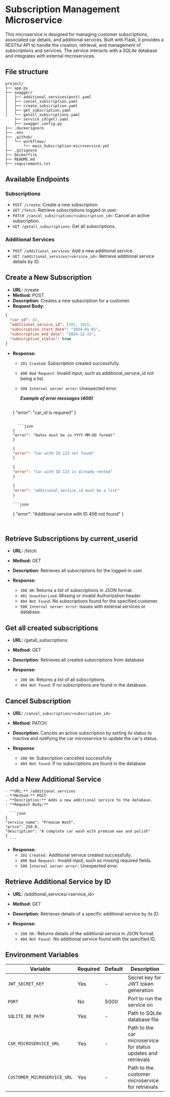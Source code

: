 # Subscription Management Microservice

This microservice is designed for managing customer subscriptions, associated car details, and additional services. Built with Flask, it provides a RESTful API to handle the creation, retrieval, and management of subscriptions and services. The service interacts with a SQLite database and integrates with external microservices.


## File structure
```
project/
├── app.py                   
├── swagger/                 
│   ├── additional_services(post).yaml          
│   ├── cancel_subscription.yaml           
│   ├── create_subscription.yaml        
│   ├── get_subscription.yaml    
│   └── getall_subscriptions.yaml
    ├── service_id(get).yaml    
    ├── swagger_config.py    
├── .dockerignore            
├── .env                     
├── .github/                 
│   └── workflows/           
│       └── main_Subscription-microservice.yml 
├── .gitignore               
├── Dockerfile               
├── README.md                
├── requirements.txt
```



## Available Endpoints

### Subscriptions
- `POST /create`: Create a new subscription.
- `GET /fetch`: Retrieve subscriptions logged-in user.
- `PATCH /cancel_subscription/<subscription_id>`: Cancel an active subscription.
- `GET /getall_subscriptions`: Get all subscriptions.

### Additional Services
- `POST /additional_services`: Add a new additional service.
- `GET /additional_services/<service_id>`: Retrieve additional service details by ID.





## Create a New Subscription
  - **URL:** /create
  - **Method:** POST
  - **Description:** Creates a new subscription for a customer.
  - **Request Body:**

  ```json
  {
    "car_id": 42,
    "additional_service_id": [101, 102],
    "subscription_start_date": "2024-01-01",
    "subscription_end_date": "2024-12-31",
    "subscription_status": true
  }
  ```
- **Response:**
  - `201 Created`: Subscription created successfully.
  - `400 Bad Request`: Invalid input, such as additional_service_id not being a list.
  - `500 Internal server error`: Unexpected error.

    ***Example of error messages (400)***
    
      ```json
   {
    "error": "car_id is required"
   }
    ```
  
      ```json
   {
    "error": "Dates must be in YYYY-MM-DD format"
   }
    ```
  
     ```json
   {
    "error": "Car with ID 123 not found"
   }
    ```
  
     ```json
   {
    "error": "Car with ID 123 is already rented"
   }
    ```
  
     ```json
   {
    "error": "additional_service_id must be a list"
   }
    ```
  
      ```json
   {
    "error": "Additional service with ID 456 not found"
   }
    ```     


## Retrieve Subscriptions by current_userid
  - **URL:** /fetch
  - **Method:** GET
  - **Description:** Retrieves all subscriptions for the logged-in user. 
 
- **Response:**
  - `200 OK`: Returns a list of subscriptions in JSON format.
  - `401 Unauthorized`: Missing or invalid Authorization header.
  - `404 Not Found`: No subscriptions found for the specified customer.
  - `500 Internal server error`: Issues with external services or database.



## Get all created subscriptions
  - **URL:** /getall_subscriptions
  - **Method:** GET
  - **Description:** Retrieves all created subscriptions from database

- **Response:**
  - `200 OK`: Returns a list of all subscriptions.    
  - `404 Not found`: If no subscriptions are found in the database.



## Cancel Subscription
  - **URL:** `/cancel_subscription/<subscription_id>`
  - **Method:** PATCH
  - **Description:** Cancels an active subscription by setting its status to inactive and notifying the car microservice to update the car's status.

  - **Response**
    - `200 OK`: Subscription cancelled successfully
    - `404 Not found`: If no subscriptions are found in the database



    
  ## Add a New Additional Service
    - **URL:** /additional_services
    - **Method:** POST
    - **Description:** Adds a new additional service to the database.
    - **Request Body:**

      ```json
    {
    "service_name": "Premium Wash",
    "price": 250.0,
    "description": "A complete car wash with premium wax and polish"
    }
      ```

- **Response:**
  - `201 Created:` Additional service created successfully.
  - `400 Bad Request:` Invalid input, such as missing required fields.
  - `500 Internal server error:` Unexpected error.

  

## Retrieve Additional Service by ID
  - **URL:** /additional_services/<service_id>
  - **Method:** GET
  - **Description:** Retrieves details of a specific additional service by its ID.

- **Response:**
  - `200 OK:` Returns details of the additional service in JSON format.
  - `404 Not Found:` No additional service found with the specified ID.



## Environment Variables
| Variable | Required | Default | Description |
|----------|----------|---------|-------------|
| `JWT_SECRET_KEY` | Yes | - | Secret key for JWT token generation |
| `PORT` | No | 5000 | Port to run the service on |
| `SQLITE_DB_PATH` | Yes | - | Path to SQLite database file |
| `CAR_MICROSERVICE_URL` | Yes | - | Path to the car microservice for status updates and retrievals |
|`CUSTOMER_MICROSERVICE_URL` | Yes | - | Path to the customer microservice for retrievals |
